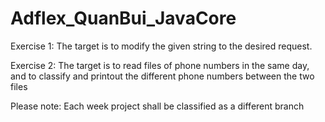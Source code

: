 # Adflex_QuanBui_JavaCore
Exercise 1: The target is to modify the given string to the desired request. 

Exercise 2: The target is to read files of phone numbers in the same day, and to classify and printout the different phone numbers between the two files

Please note: Each week project shall be classified as a different branch
